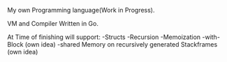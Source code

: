 My own Programming language(Work in Progress).

VM and Compiler Written in Go.

At Time of finishing will support:
  -Structs
  -Recursion
  -Memoization
  -with-Block (own idea)
  -shared Memory on recursively generated Stackframes (own idea)
